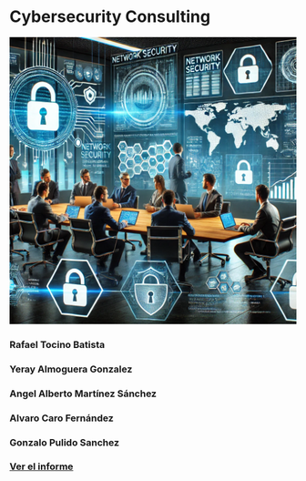 # Cybersecurity Consulting

![Portada](./Assets/PORTADA.png)

### Rafael Tocino Batista
### Yeray Almoguera Gonzalez
### Angel Alberto Martínez Sánchez
### Alvaro Caro Fernández
### Gonzalo Pulido Sanchez


### [Ver el informe](./Informe%20TrustShield%20Financial%20(Cybersecurity%20Consulting).md)

